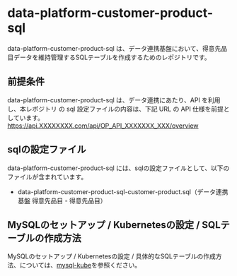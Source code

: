 # data-platform-customer-product-sql
data-platform-customer-product-sql は、データ連携基盤において、得意先品目データを維持管理するSQLテーブルを作成するためのレポジトリです。    

## 前提条件  
data-platform-customer-product-sql は、データ連携にあたり、API を利用し、本レポジトリ の sql 設定ファイルの内容は、下記 URL の API 仕様を前提としています。
https://api.XXXXXXXX.com/api/OP_API_XXXXXXX_XXX/overview

## sqlの設定ファイル

data-platform-customer-product-sql には、sqlの設定ファイルとして、以下のファイルが含まれています。  

* data-platform-customer-product-sql-customer-product.sql（データ連携基盤 得意先品目 - 得意先品目）

## MySQLのセットアップ / Kubernetesの設定 / SQLテーブルの作成方法  
MySQLのセットアップ / Kubernetesの設定 / 具体的なSQLテーブルの作成方法、については、[mysql-kube](https://github.com/latonaio/mysql-kube)を参照ください。
